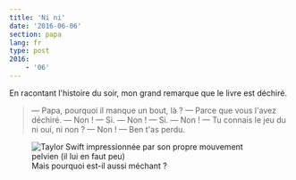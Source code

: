 ```yaml
---
title: 'Ni ni'
date: '2016-06-06'
section: papa
lang: fr
type: post
2016:
    - '06'
---
```


En racontant l'histoire du soir, mon grand remarque que le livre est déchiré.

<!-- more -->

> — Papa, pourquoi il manque un bout, là ?
> — Parce que vous l'avez déchiré.
> — Non !
> — Si.
> — Non !
> — Si.
> — Non !
> — Tu connais le jeu du ni oui, ni non ?
> — Non !
> — Ben t'as perdu.

<figure>
  <img src="/assets/images/papa/2016-06-06/1.gif" alt="Taylor Swift impressionnée par son propre mouvement pelvien (il lui en faut peu)" />
  <figcaption>Mais pourquoi est-il aussi méchant ?</figcaption>
</figure>
